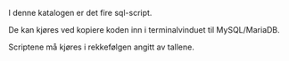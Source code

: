 I denne katalogen er det fire sql-script.

De kan kjøres ved kopiere koden inn i terminalvinduet til MySQL/MariaDB.

Scriptene må kjøres i rekkefølgen angitt av tallene.